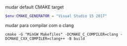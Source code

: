 mudar default CMAKE target

```powershell
$env:CMAKE_GENERATOR = "Visual Studio 15 2017"
```

mudar para compilar com o clang
```
cmake -G "MinGW Makefiles" -DCMAKE_C_COMPILER=clang -DCMAKE_CXX_COMPILER=clang++ -B build
```
